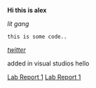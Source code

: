 
**Hi this is alex**

*lit gang*

`this is some code..`

*[twitter](https://twitter.com/?lang=en)*

added in visual studios
hello

[Lab Report 1](lab-report-1-week-2.html)
[Lab Report 1](https://wgascarosas.github.io/cse15l-lab-reports/lab-report-1-week-2.html)